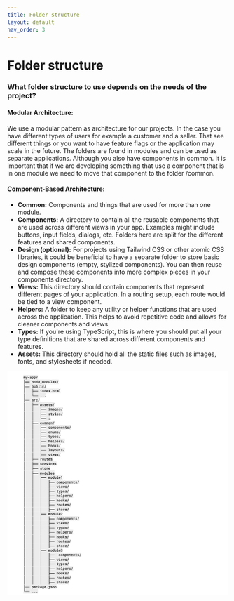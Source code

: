 ```yaml
---
title: Folder structure
layout: default
nav_order: 3
---
```


# Folder structure

### What folder structure to use depends on the needs of the project?

#### Modular Architecture:

We use a modular pattern as architecture for our projects. In the case you have different types of users for example a customer and a seller. That see different things or you want to have feature flags or the application may scale in the future. The folders are found in modules and can be used as separate applications. Although you also have components in common. It is important that if we are developing something that use a component that is in one module we need to move that component to the folder /common.

#### Component-Based Architecture:

- **Common:** Components and things that are used for more than one module.
- **Components:** A directory to contain all the reusable components that are used across different views in your app. Examples might include buttons, input fields, dialogs, etc. Folders here are split for the different features and shared components.
- **Design (optional):** For projects using Tailwind CSS or other atomic CSS libraries, it could be beneficial to have a separate folder to store basic design components (empty, stylized components). You can then reuse and compose these components into more complex pieces in your ﻿components directory.
- **Views:** This directory should contain components that represent different pages of your application. In a routing setup, each route would be tied to a view component.
- **Helpers:** A folder to keep any utility or helper functions that are used across the application. This helps to avoid repetitive code and allows for cleaner components and views.
- **Types:** If you're using TypeScript, this is where you should put all your type definitions that are shared across different components and features.
- **Assets:** This directory should hold all the static files such as images, fonts, and stylesheets if needed.

![app-layers](../assets/img/structure-1.png)
